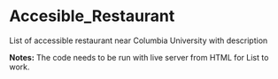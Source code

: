 # Accesible_Restaurant
List of accessible restaurant near Columbia University with description

**Notes:** The code needs to be run with live server from HTML for List to work. 
